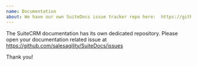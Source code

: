 ```yaml
---
name: Documentation
about: We have our own SuiteDocs issue tracker repo here:  https://github.com/salesagility/SuiteDocs
---
```


The SuiteCRM documentation has its own dedicated repository. Please open your
documentation related issue at https://github.com/salesagility/SuiteDocs/issues

Thank you!

